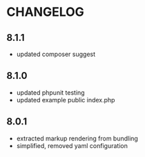 # CHANGELOG

## 8.1.1

- updated composer suggest

## 8.1.0

- updated phpunit testing
- updated example public index.php

## 8.0.1

- extracted markup rendering from bundling
- simplified, removed yaml configuration